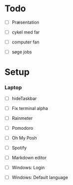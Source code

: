# Todo
- [ ] Præsentation
- [ ] cykel med far
- [ ] computer fan

      
- [ ] søge jobs


# Setup
### Laptop
- [ ] hideTaskbar
- [ ] Fix terminal alpha
- [ ] Rainmeter
- [ ] Pomodoro
- [ ] Oh My Posh
- [ ] Spotify
- [ ] Markdown editor
- [ ] Windows: Login
- [ ] Windows: Default language

